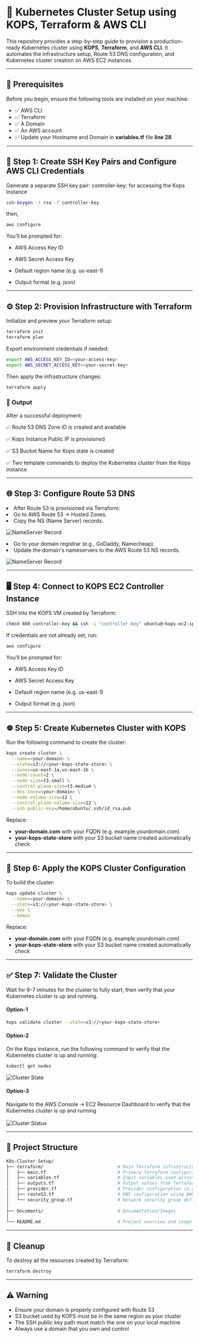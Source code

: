 # 🚀 Kubernetes Cluster Setup using KOPS, Terraform & AWS CLI

This repository provides a step-by-step guide to provision a production-ready Kubernetes cluster using **KOPS**, **Terraform**, and **AWS CLI**. It automates the infrastructure setup, Route 53 DNS configuration, and Kubernetes cluster creation on AWS EC2 instances.

---

## 🧰 Prerequisites

Before you begin, ensure the following tools are installed on your machine:

- ✅ AWS CLI
- ✅ Terraform
- ✅ A Domain
- ✅ An AWS account
- ✅ Update your Hostname and Domain in **variables.tf** file **line 28**

---
## 🔐 Step 1: Create SSH Key Pairs and Configure AWS CLI Credentials
Generate a separate SSH key pair:
controller-key: for accessing the Kops Instance
``` bash
ssh-keygen -t rsa -f controller-key
```
then,
```bash
aws configure
```
You’ll be prompted for:

- AWS Access Key ID

- AWS Secret Access Key

- Default region name (e.g. us-east-1)

- Output format (e.g. json)

---

## ⚙️ Step 2: Provision Infrastructure with Terraform
Initialize and preview your Terraform setup:

```bash
terraform init
terraform plan
```
Export environment credentials if needed:
```bash
export AWS_ACCESS_KEY_ID=<your-access-key>
export AWS_SECRET_ACCESS_KEY=<your-secret-key>
```
Then apply the infrastructure changes:

``` bash
terraform apply
```

### 📌 Output
After a successful deployment:

✅ Route 53 DNS Zone ID is created and available

✅ Kops Instance Public IP is provisioned

✅ S3 Bucket Name for Kops state is created

✅ Two template commands to deploy the Kubernetes cluster from the Kops instance

---

## 🌐 Step 3: Configure Route 53 DNS
<li> After Route 53 is provisioned via Terraform:

<li> Go to AWS Route 53 → Hosted Zones.

<li> Copy the NS (Name Server) records.
<br> 

![NameServer Record](https://github.com/GitanshKapoor/Kubernetes-Cluster-Deployment-Using-KOPS-and-Terraform/blob/main/Documents//DNS.png)

<li>Go to your domain registrar (e.g., GoDaddy, Namecheap).
<li>Update the domain's nameservers to the AWS Route 53 NS records.
<br>
  
![NameServer Record](https://github.com/GitanshKapoor/Kubernetes-Cluster-Deployment-Using-KOPS-and-Terraform/blob/main/Documents//NameServer%20Record.png)

---

## 🖥️ Step 4: Connect to KOPS EC2 Controller Instance
SSH into the KOPS VM created by Terraform:

``` bash
chmod 600 controller-key && ssh -i "controller-key" ubuntu@<kops-ec2-ip>
```
If credentials are not already set, run:
``` bash
aws configure
```
You’ll be prompted for:

- AWS Access Key ID

- AWS Secret Access Key

- Default region name (e.g. us-east-1)

- Output format (e.g. json)

---

## ☸️ Step 5: Create Kubernetes Cluster with KOPS
Run the following command to create the cluster:

``` bash
kops create cluster \
  --name=<your-domain> \
  --state=s3://<your-kops-state-store> \
  --zones=us-east-1a,us-east-1b \
  --node-count=2 \
  --node-size=t3.small \
  --control-plane-size=t3.medium \
  --dns-zone=<your-domain> \
  --node-volume-size=12 \
  --control-plane-volume-size=12 \
  --ssh-public-key=/home/ubuntu/.ssh/id_rsa.pub
```
Replace:
- **your-domain.com** with your FQDN (e.g. example.yourdomain.com)
- **your-kops-state-store** with your S3 bucket name created automatically check

---

## 🔄 Step 6: Apply the KOPS Cluster Configuration
To build the cluster:

``` bash
kops update cluster \
  --name=<your-domain> \
  --state=s3://<your-kops-state-store> \
  --yes \
  --admin
```

Replace:
- **your-domain.com** with your FQDN (e.g. example.yourdomain.com)
- **your-kops-state-store** with your S3 bucket name created automatically check


---

## ✅ Step 7: Validate the Cluster
Wait for 6–7 minutes for the cluster to fully start, then verify that your Kubernetes cluster is up and running.
#### Option-1
``` bash
kops validate cluster --state=s3://<your-kops-state-store>
```
#### Option-2
On the Kops instance, run the following command to verify that the Kubernetes cluster is up and running:
``` bash
kubectl get nodes
```
![Cluster State](https://github.com/GitanshKapoor/Kubernetes-Cluster-Deployment-Using-KOPS-and-Terraform/blob/main/Documents/Cluster%20State.png)
<br>
#### Option-3
Navigate to the AWS Console → EC2 Resource Dashboard to verify that the Kubernetes cluster is up and running <br><br>
![Cluster Status](https://github.com/GitanshKapoor/Kubernetes-Cluster-Deployment-Using-KOPS-and-Terraform/blob/main/Documents/Cluster%20Status.png)

---

## 📁 Project Structure
```sh
K8s-Cluster-Setup/
├── terraform/                            # Main Terraform infrastructure code
│   ├── main.tf                           # Primary Terraform configuration file
│   ├── variables.tf                      # Input variables used across modules
│   ├── outputs.tf                        # Output values from Terraform resources
│   ├── provider.tf                       # Provider configuration (e.g., AWS, GCP)
│   ├── route53.tf                        # DNS configuration using AWS Route 53
│   └── security_group.tf                 # Network security group definitions
│
├── Documents/                            # Documentation/Images
│
└── README.md                             # Project overview and usage instructions
```
---
## 🧹 Cleanup
To destroy all the resources created by Terraform:

``` bash
terraform destroy
```
---

## ⚠️ Warning
- Ensure your domain is properly configured with Route 53
- S3 bucket used by KOPS must be in the same region as your cluster
- The SSH public key path must match the one on your local machine
- Always use a domain that you own and control
